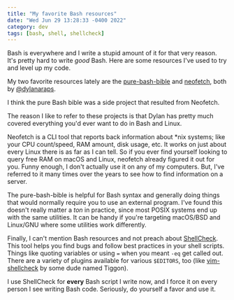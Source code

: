 ```yaml
---
title: "My favorite Bash resources"
date: "Wed Jun 29 13:28:33 -0400 2022"
category: dev
tags: [bash, shell, shellcheck]
---
```


Bash is everywhere and I write a stupid amount of it for that very reason.
It's pretty hard to write _good_ Bash. Here are some resources I've used to
try and level up my code.

My two favorite resources lately are the [pure-bash-bible][1] and
[neofetch][2], both by [@dylanaraps][3].

I think the pure Bash bible was a side project that resulted from Neofetch.

The reason I like to refer to these projects is that Dylan has pretty much
covered everything you'd ever want to do in Bash and Linux.

Neofetch is a CLI tool that reports back information about *nix systems; like
your CPU count/speed, RAM amount, disk usage, etc. It works on just about
every Linux there is as far as I can tell. So if you ever find yourself
looking to query free RAM on macOS and Linux, neofetch already figured it out
for you. Funny enough, I don't actually use it on any of my computers. But,
I've referred to it many times over the years to see how to find information
on a server.

The pure-bash-bible is helpful for Bash syntax and generally doing things that
would normally require you to use an external program. I've found this doesn't
really matter a _ton_ in practice, since most POSIX systems end up with the
same utilities. It can be handy if you're targeting macOS/BSD and Linux/GNU
where some utilities work differently.

Finally, I can't mention Bash resources and not preach about [ShellCheck][4].
This tool helps you find bugs and follow best practices in your shell scripts.
Things like quoting variables or using `=` when you meant `-eq` get called
out. There are a variety of plugins available for various `$EDITORS`, too
(like [vim-shellcheck][5] by some dude named Tiggon).

I use ShellCheck for **every** Bash script I write now, and I force it on
every person I see writing Bash code. Seriously, do yourself a favor and use
it.

[1]: https://github.com/dylanaraps/pure-bash-bible
[2]: https://github.com/dylanaraps/neofetch
[3]: https://github.com/dylanaraps
[4]: https://www.shellcheck.net
[5]: https://github.com/itspriddle/vim-shellcheck
